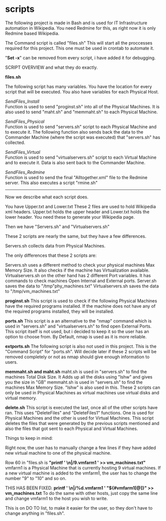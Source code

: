 # scripts


The following project is made in Bash and is used for IT Infrastructure automation in Wikipedia.
You need Redmine for this, as right now it is only Redmine based Wikipedia.

The Command script is called "files.sh" This will start all the proccesses required for this project. 
This one must be used in crontab to automate it.

"**Set -x**" can be removed from every script, i have added it for debugging.

SCRIPT OVERVIEW and what they do exactly.

 **files.sh**
 
The following script has many variables. You have the location for every script that will be executed.
You also have variables for each Physical Host.

*SendFiles_Install*  
Function is used to send "proginst.sh" into all of the Physical Machines.
It is also used to send "maht.sh" and "memmaht.sh" to each Physical Machine.

*SendFiles_Physical*  
Function is used to send "servers.sh" script to each Physical Machine and to execute it.
The following function also sends back the data to the Commander Machine (where the script was executed) that "servers.sh" has collected.

*SendFiles_Virtual*  
Function is used to send "virtualservers.sh" script to each Virtual Machine and to execute it.
Data is also sent back to the Commander Machine.

*SendFiles_Redmine*  
Function is used to send the final "Alltogether.xml" file to the Redmine server.
This also executes a script "rmine.sh" 

------------------------------------------------------------------------
Now we describe what each script does.

You have Upper.txt and Lower.txt 
These 2 files are used to hold Wikipedia xml headers.
Upper.txt holds the upper header and Lower.txt holds the lower header.
You need these to generate your Wikipedia page.

Then we have "Servers.sh" and "Virtualservers.sh"

These 2 scripts are nearly the same, but they have a few differences.

Servers.sh collects data from Physical Machines. 

The only differences that these 2 scripts are:

Servers.sh uses a different method to check your physical machines Max Memory Size. It also checks if the machine has Virtualization available.
Virtualservers.sh on the other hand has 2 different Port variables. It has commands to check machines Open Internal and External ports.
Server.sh saves the data to "/tmp"phy_machines.txt" 
Virtualservers.sh saves the data to "/tmp/vm_machines.txt"


**proginst.sh**
This script is used to check if the following Physical Machines have the required programs installed. If the machine does not have any of the required programs installed, they will be installed.

**ports.sh**
This script is a an alternative to the "nmap" command which is used in "servers.sh" and "virtualservers.sh" to find open External Ports.
This script itself is not used, but i decided to keep it so the user has an option to choose from.
By Default, nmap is used as it is more reliable.

**extports.sh**
The following script is also not used in this project. This is the "Command Script" for "ports.sh".
Will decide later if these 2 scripts will be removed completely or not as nmap should give enough information to users.


**memmaht.sh and maht.sh**
maht.sh is used in "servers.sh" to find the machines Total Disk Size.  It Adds up all the disks using "lshw" and gives you the size in "GB"
memmaht.sh is used in "servers.sh" to find the machines Max Memory Size. "lshw" is also used in this.
These 2 scripts can only be used in Physical Machines as virtual machines use virtual disks and virtual memory.

**delete.sh**
This script is executed the last, once all of the other scripts have ran.
This uses "DeleteFiles" and "DeleteFiles1" functions. One is used for Physical Machines and the other is used for Virtual Machines.
This script deletes the files that were generated by the previous scripts mentioned and also the files that got sent to each Physical and Virtual Machines.



Things to keep in mind:

Right now, the user has to manually change a few lines if they have added new virtual machine to one of the physical machine.

Row 60 in "files.sh is **"printf ' \n|/9.vmfarm1 ' >>  vm_machines.txt"**
vmfarm1 is a Physical Machine that is currently hosting 9 virtual machines. If a new virtual machine is added to the vmfarm1,
the user has to change the number "9" to "10" and so on.

THIS HAS BEEN FIXED.
**printf ' \n|/%d.vmfarm1 ' "${#vmfarm1[@]}" >>  vm_machines.txt** 
To do the same with other hosts, just copy the same line and change vmfarm1 to the host you wish to write.

This is on DO TO list, to make it easier for the user, so they don't have to change anything in "files.sh".
